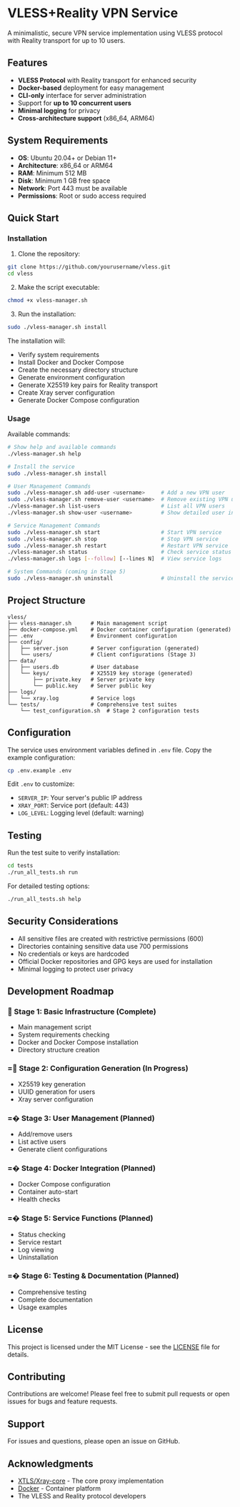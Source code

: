 # VLESS+Reality VPN Service

A minimalistic, secure VPN service implementation using VLESS protocol with Reality transport for up to 10 users.

## Features

- **VLESS Protocol** with Reality transport for enhanced security
- **Docker-based** deployment for easy management
- **CLI-only** interface for server administration
- Support for **up to 10 concurrent users**
- **Minimal logging** for privacy
- **Cross-architecture support** (x86_64, ARM64)

## System Requirements

- **OS**: Ubuntu 20.04+ or Debian 11+
- **Architecture**: x86_64 or ARM64
- **RAM**: Minimum 512 MB
- **Disk**: Minimum 1 GB free space
- **Network**: Port 443 must be available
- **Permissions**: Root or sudo access required

## Quick Start

### Installation

1. Clone the repository:
```bash
git clone https://github.com/yourusername/vless.git
cd vless
```

2. Make the script executable:
```bash
chmod +x vless-manager.sh
```

3. Run the installation:
```bash
sudo ./vless-manager.sh install
```

The installation will:
- Verify system requirements
- Install Docker and Docker Compose
- Create the necessary directory structure
- Generate environment configuration
- Generate X25519 key pairs for Reality transport
- Create Xray server configuration
- Generate Docker Compose configuration

### Usage

Available commands:

```bash
# Show help and available commands
./vless-manager.sh help

# Install the service
sudo ./vless-manager.sh install

# User Management Commands
sudo ./vless-manager.sh add-user <username>     # Add a new VPN user
sudo ./vless-manager.sh remove-user <username>  # Remove existing VPN user
./vless-manager.sh list-users                   # List all VPN users
./vless-manager.sh show-user <username>         # Show detailed user info

# Service Management Commands
sudo ./vless-manager.sh start                   # Start VPN service
sudo ./vless-manager.sh stop                    # Stop VPN service
sudo ./vless-manager.sh restart                 # Restart VPN service
./vless-manager.sh status                       # Check service status
./vless-manager.sh logs [--follow] [--lines N]  # View service logs

# System Commands (coming in Stage 5)
sudo ./vless-manager.sh uninstall               # Uninstall the service
```

## Project Structure

```
vless/
├── vless-manager.sh      # Main management script
├── docker-compose.yml    # Docker container configuration (generated)
├── .env                  # Environment configuration
├── config/
│   ├── server.json       # Server configuration (generated)
│   └── users/            # Client configurations (Stage 3)
├── data/
│   ├── users.db          # User database
│   └── keys/             # X25519 key storage (generated)
│       ├── private.key   # Server private key
│       └── public.key    # Server public key
├── logs/
│   └── xray.log          # Service logs
└── tests/                # Comprehensive test suites
    └── test_configuration.sh  # Stage 2 configuration tests
```

## Configuration

The service uses environment variables defined in `.env` file. Copy the example configuration:

```bash
cp .env.example .env
```

Edit `.env` to customize:
- `SERVER_IP`: Your server's public IP address
- `XRAY_PORT`: Service port (default: 443)
- `LOG_LEVEL`: Logging level (default: warning)

## Testing

Run the test suite to verify installation:

```bash
cd tests
./run_all_tests.sh run
```

For detailed testing options:
```bash
./run_all_tests.sh help
```

## Security Considerations

- All sensitive files are created with restrictive permissions (600)
- Directories containing sensitive data use 700 permissions
- No credentials or keys are hardcoded
- Official Docker repositories and GPG keys are used for installation
- Minimal logging to protect user privacy

## Development Roadmap

###  Stage 1: Basic Infrastructure (Complete)
- Main management script
- System requirements checking
- Docker and Docker Compose installation
- Directory structure creation

### = Stage 2: Configuration Generation (In Progress)
- X25519 key generation
- UUID generation for users
- Xray server configuration

### =� Stage 3: User Management (Planned)
- Add/remove users
- List active users
- Generate client configurations

### =� Stage 4: Docker Integration (Planned)
- Docker Compose configuration
- Container auto-start
- Health checks

### =� Stage 5: Service Functions (Planned)
- Status checking
- Service restart
- Log viewing
- Uninstallation

### =� Stage 6: Testing & Documentation (Planned)
- Comprehensive testing
- Complete documentation
- Usage examples

## License

This project is licensed under the MIT License - see the [LICENSE](LICENSE) file for details.

## Contributing

Contributions are welcome! Please feel free to submit pull requests or open issues for bugs and feature requests.

## Support

For issues and questions, please open an issue on GitHub.

## Acknowledgments

- [XTLS/Xray-core](https://github.com/XTLS/Xray-core) - The core proxy implementation
- [Docker](https://www.docker.com/) - Container platform
- The VLESS and Reality protocol developers